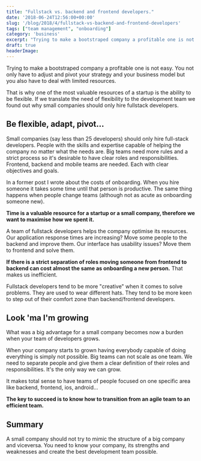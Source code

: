 ```yaml
---
title: "Fullstack vs. backend and frontend developers."
date: '2018-06-24T12:56:00+00:00'
slug: '/blog/2018/4/fullstack-vs-backend-and-frontend-developers'
tags: ["team management", "onboarding"]
category: 'business'
excerpt: "Trying to make a bootstraped company a profitable one is not easy.  You not only have to adjust and pivot your strategy and your business model but you also have to deal with limited resources. That is why one of the most valuable resources of a startup is the ability to be flexible. If we translate the need of flexibility to the development team we found out why small companies should only hire fullstack developers."
draft: true
headerImage:
---
```

Trying to make a bootstraped company a profitable one is not easy. You not only have to adjust and pivot your strategy and your business model but you also have to deal with limited resources.

That is why one of the most valuable resources of a startup is the ability to be flexible. If we translate the need of flexibility to the development team we found out why small companies should only hire fullstack developers.

## Be flexible, adapt, pivot...

Small companies (say less than 25 developers) should only hire full-stack developers. People with the skills and expertise capable of helping the company no matter what the needs are. Big teams need more rules and a strict process so it's desirable to have clear roles and responsibilities. Frontend, backend and mobile teams are needed. Each with clear objectives and goals.

In a former post I wrote about the costs of onboarding. When you hire someone it takes some time until that person is productive. The same thing happens when people change teams (although not as acute as onboarding someone new).

**Time is a valuable resource for a startup or a small company, therefore we want to maximise how we spent it.**

A team of fullstack developers helps the company optimise its resources. Our application response times are increasing? Move some people to the backend and improve them. Our interface has usability issues? Move them to frontend and solve them.

**If there is a strict separation of roles moving someone from frontend to backend can cost almost the same as onboarding a new person.** That makes us inefficient.

Fullstack developers tend to be more "creative" when it comes to solve problems. They are used to wear different hats. They tend to be more keen to step out of their comfort zone than backend/frontend developers.

## Look 'ma I'm growing

What was a big advantage for a small company becomes now a burden when your team of developers grows.

When your company starts to grown having everybody capable of doing everything is simply not possible. Big teams can not scale as one team. We need to separate people and give them a clear definition of their roles and responsibilities. It's the only way we can grow.

It makes total sense to have teams of people focused on one specific area like backend, frontend, ios, android...

**The key to succeed is to know how to transition from an agile team to an efficient team.**

## Summary

A small company should not try to mimic the structure of a big company and viceversa. You need to know your company, its strengths and weaknesses and create the best development team possible.
